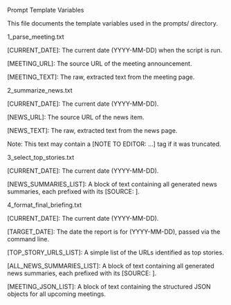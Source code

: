 Prompt Template Variables

This file documents the template variables used in the prompts/ directory.

1_parse_meeting.txt

[CURRENT_DATE]: The current date (YYYY-MM-DD) when the script is run.

[MEETING_URL]: The source URL of the meeting announcement.

[MEETING_TEXT]: The raw, extracted text from the meeting page.

2_summarize_news.txt

[CURRENT_DATE]: The current date (YYYY-MM-DD).

[NEWS_URL]: The source URL of the news item.

[NEWS_TEXT]: The raw, extracted text from the news page.

Note: This text may contain a [NOTE TO EDITOR: ...] tag if it was truncated.

3_select_top_stories.txt

[CURRENT_DATE]: The current date (YYYY-MM-DD).

[NEWS_SUMMARIES_LIST]: A block of text containing all generated news summaries, each prefixed with its [SOURCE: <url>].

4_format_final_briefing.txt

[CURRENT_DATE]: The current date (YYYY-MM-DD).

[TARGET_DATE]: The date the report is for (YYYY-MM-DD), passed via the command line.

[TOP_STORY_URLS_LIST]: A simple list of the URLs identified as top stories.

[ALL_NEWS_SUMMARIES_LIST]: A block of text containing all generated news summaries, each prefixed with its [SOURCE: <url>].

[MEETING_JSON_LIST]: A block of text containing the structured JSON objects for all upcoming meetings.
